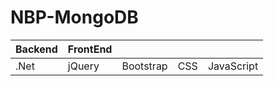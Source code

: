 # NBP-MongoDB

| Backend       | FrontEnd      |               |               |               |    
| ------------- | ------------- | ------------- | ------------- | ------------- |
| .Net          | jQuery        | Bootstrap     |   CSS         | JavaScript    |

